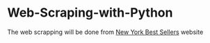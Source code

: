 # Web-Scraping-with-Python
The web scrapping will be done from [New York Best Sellers](https://www.nytimes.com/books/best-sellers) website
